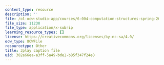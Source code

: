 ```yaml
---
content_type: resource
description: ''
file: /ol-ocw-studio-app/courses/6-004-computation-structures-spring-2017/302a66eaa3ff5a49bde1b85f347f24e8_j35fYO_ASeY.vtt
file_size: 11230
file_type: application/x-subrip
learning_resource_types: []
license: https://creativecommons.org/licenses/by-nc-sa/4.0/
ocw_type: OCWFile
resourcetype: Other
title: 3play caption file
uid: 302a66ea-a3ff-5a49-bde1-b85f347f24e8
---
```

